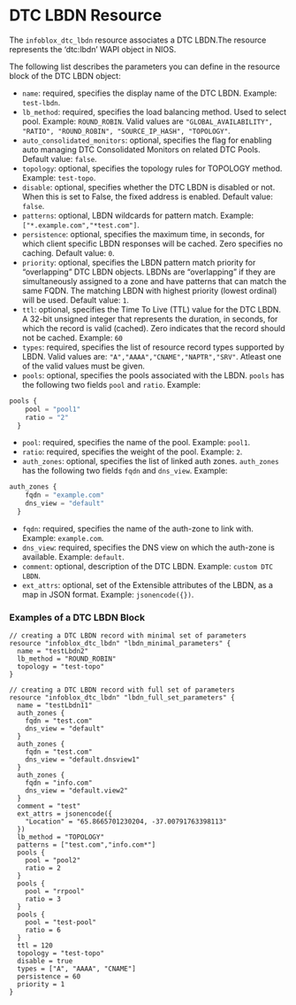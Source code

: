 # DTC LBDN Resource

The `infoblox_dtc_lbdn` resource associates a DTC LBDN.The resource represents the ‘dtc:lbdn’ WAPI object in NIOS.

The following list describes the parameters you can define in the resource block of the DTC LBDN object:

* `name`: required, specifies the display name of the DTC LBDN. Example: `test-lbdn`.
* `lb_method`: required, specifies the load balancing method. Used to select pool. Example: `ROUND_ROBIN`. Valid values are `"GLOBAL_AVAILABILITY", "RATIO", "ROUND_ROBIN", "SOURCE_IP_HASH", "TOPOLOGY"`.
* `auto_consolidated_monitors`: optional, specifies the flag for enabling auto managing DTC Consolidated Monitors on related DTC Pools. Default value: `false`.
* `topology`: optional, specifies the topology rules for TOPOLOGY method. Example: `test-topo`.
* `disable`: optional, specifies whether the DTC LBDN is disabled or not. When this is set to False, the fixed address is enabled. Default value: `false`.
* `patterns`: optional, LBDN wildcards for pattern match. Example: `["*.example.com","*test.com"]`.
* `persistence`: optional, specifies the maximum time, in seconds, for which client specific LBDN responses will be cached. Zero specifies no caching. Default value: `0`.
* `priority`: optional, specifies the LBDN pattern match priority for “overlapping” DTC LBDN objects. LBDNs are “overlapping” if they are simultaneously assigned to a zone and have patterns 
  that can match the same FQDN. The matching LBDN with highest priority (lowest ordinal) will be used. Default value: `1`.
* `ttl`: optional, specifies the Time To Live (TTL) value for the DTC LBDN. A 32-bit unsigned integer that represents the duration, in seconds, for which the record is valid (cached). 
  Zero indicates that the record should not be cached. Example: `60`
* `types`: required, specifies the list of resource record types supported by LBDN. Valid values are: `"A","AAAA","CNAME","NAPTR","SRV"`. Atleast one of the valid values must be given.
* `pools`: optional, specifies the pools associated with the LBDN. `pools` has the following two fields `pool` and `ratio`. Example:
```terraform
pools {
    pool = "pool1"
    ratio = "2"
  }
```
* `pool`: required, specifies the name of the pool. Example: `pool1`.
* `ratio`: required, specifies the weight of the pool. Example: `2`.
* `auth_zones`: optional, specifies the list of linked auth zones. `auth_zones` has the following two fields `fqdn` and `dns_view`. Example:
```terraform
auth_zones {
    fqdn = "example.com"
    dns_view = "default"
  }
```
* `fqdn`: required, specifies the name of the auth-zone to link with. Example: `example.com`.
* `dns_view`: required, specifies the DNS view on which the auth-zone is available. Example: `default`.
* `comment`: optional, description of the DTC LBDN. Example: `custom DTC LBDN`.
* `ext_attrs`: optional, set of the Extensible attributes of the LBDN, as a map in JSON format. Example: `jsonencode({})`.

### Examples of a DTC LBDN Block

```hcl
// creating a DTC LBDN record with minimal set of parameters
resource "infoblox_dtc_lbdn" "lbdn_minimal_parameters" {
  name = "testLbdn2"
  lb_method = "ROUND_ROBIN"
  topology = "test-topo"
}

// creating a DTC LBDN record with full set of parameters
resource "infoblox_dtc_lbdn" "lbdn_full_set_parameters" {
  name = "testLbdn11"
  auth_zones {
    fqdn = "test.com"
    dns_view = "default"
  }
  auth_zones {
    fqdn = "test.com"
    dns_view = "default.dnsview1"
  }
  auth_zones {
    fqdn = "info.com"
    dns_view = "default.view2"
  }
  comment = "test"
  ext_attrs = jsonencode({
    "Location" = "65.8665701230204, -37.00791763398113"
  })
  lb_method = "TOPOLOGY"
  patterns = ["test.com","info.com*"]
  pools {
    pool = "pool2"
    ratio = 2
  }
  pools {
    pool = "rrpool"
    ratio = 3
  }
  pools {
    pool = "test-pool"
    ratio = 6
  }
  ttl = 120
  topology = "test-topo"
  disable = true
  types = ["A", "AAAA", "CNAME"]
  persistence = 60
  priority = 1
}
```

